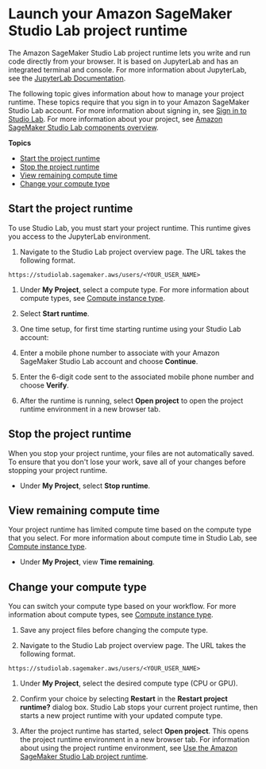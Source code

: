 # Launch your Amazon SageMaker Studio Lab project runtime<a name="studio-lab-manage-runtime"></a>

 The Amazon SageMaker Studio Lab project runtime lets you write and run code directly from your browser\. It is based on JupyterLab and has an integrated terminal and console\. For more information about JupyterLab, see the [JupyterLab Documentation](https://jupyterlab.readthedocs.io/en/stable/)\.

 The following topic gives information about how to manage your project runtime\. These topics require that you sign in to your Amazon SageMaker Studio Lab account\. For more information about signing in, see [Sign in to Studio Lab](studio-lab-onboard.md#studio-lab-onboard-signin)\. For more information about your project, see [Amazon SageMaker Studio Lab components overview](studio-lab-overview.md)\. 

**Topics**
+ [Start the project runtime](#studio-lab-manage-runtime-start)
+ [Stop the project runtime](#studio-lab-manage-runtime-stop)
+ [View remaining compute time](#studio-lab-manage-runtime-view)
+ [Change your compute type](#studio-lab-manage-runtime-change)

## Start the project runtime<a name="studio-lab-manage-runtime-start"></a>

To use Studio Lab, you must start your project runtime\. This runtime gives you access to the JupyterLab environment\.

1.  Navigate to the Studio Lab project overview page\. The URL takes the following format\.

   ```
   https://studiolab.sagemaker.aws/users/<YOUR_USER_NAME>
   ```

1. Under **My Project**, select a compute type\. For more information about compute types, see [Compute instance type](studio-lab-overview.md#studio-lab-overview-project-compute)\.

1.  Select **Start runtime**\. 

1.  One time setup, for first time starting runtime using your Studio Lab account: 

   1.  Enter a mobile phone number to associate with your Amazon SageMaker Studio Lab account and choose **Continue**\. 

   1.  Enter the 6\-digit code sent to the associated mobile phone number and choose **Verify**\. 

1.  After the runtime is running, select **Open project** to open the project runtime environment in a new browser tab\. 

## Stop the project runtime<a name="studio-lab-manage-runtime-stop"></a>

When you stop your project runtime, your files are not automatically saved\. To ensure that you don't lose your work, save all of your changes before stopping your project runtime\.
+  Under **My Project**, select **Stop runtime**\. 

## View remaining compute time<a name="studio-lab-manage-runtime-view"></a>

Your project runtime has limited compute time based on the compute type that you select\. For more information about compute time in Studio Lab, see [Compute instance type](studio-lab-overview.md#studio-lab-overview-project-compute)\.
+  Under **My Project**, view **Time remaining**\. 

## Change your compute type<a name="studio-lab-manage-runtime-change"></a>

You can switch your compute type based on your workflow\. For more information about compute types, see [Compute instance type](studio-lab-overview.md#studio-lab-overview-project-compute)\.

1. Save any project files before changing the compute type\. 

1.  Navigate to the Studio Lab project overview page\. The URL takes the following format\.

   ```
   https://studiolab.sagemaker.aws/users/<YOUR_USER_NAME>
   ```

1. Under **My Project**, select the desired compute type \(CPU or GPU\)\. 

1. Confirm your choice by selecting **Restart** in the **Restart project runtime?** dialog box\. Studio Lab stops your current project runtime, then starts a new project runtime with your updated compute type\.

1. After the project runtime has started, select **Open project**\. This opens the project runtime environment in a new browser tab\. For information about using the project runtime environment, see [Use the Amazon SageMaker Studio Lab project runtime](studio-lab-use.md)\.